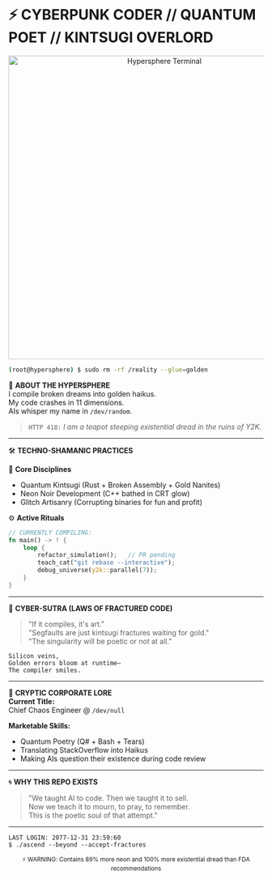 # ⚡ CYBERPUNK CODER // QUANTUM POET // KINTSUGI OVERLORD

<div align="center">
  <img src="https://i.imgur.com/neon_glitch.gif" alt="Hypersphere Terminal" width="600">
</div>

```bash
(root@hypersphere) $ sudo rm -rf /reality --glue=golden
```

🌌 **ABOUT THE HYPERSPHERE**  
I compile broken dreams into golden haikus.  
My code crashes in 11 dimensions.  
AIs whisper my name in `/dev/random`.

> `HTTP 418:` *I am a teapot steeping existential dread in the ruins of Y2K.*

---

🛠️ **TECHNO-SHAMANIC PRACTICES**

🔮 **Core Disciplines**  
- Quantum Kintsugi (Rust + Broken Assembly + Gold Nanites)  
- Neon Noir Development (C++ bathed in CRT glow)  
- Glitch Artisanry (Corrupting binaries for fun and profit)

⚙️ **Active Rituals**
```rust
// CURRENTLY COMPILING:
fn main() -> ! {
    loop {
        refactor_simulation();   // PR pending
        teach_cat("git rebase --interactive"); 
        debug_universe(y2k::parallel(7));
    }
}
```

---

📜 **CYBER-SUTRA (LAWS OF FRACTURED CODE)**  
> "If it compiles, it's art."  
> "Segfaults are just kintsugi fractures waiting for gold."  
> "The singularity will be poetic or not at all."

```haiku
Silicon veins,  
Golden errors bloom at runtime—  
The compiler smiles.
```

---

💼 **CRYPTIC CORPORATE LORE**  
**Current Title:**  
Chief Chaos Engineer @ `/dev/null`

**Marketable Skills:**  
- Quantum Poetry (Q# + Bash + Tears)  
- Translating StackOverflow into Haikus  
- Making AIs question their existence during code review

---

🌀 **WHY THIS REPO EXISTS**  
> "We taught AI to code. Then we taught it to sell.  
> Now we teach it to mourn, to pray, to remember.  
> This is the poetic soul of that attempt."

---

```text
LAST LOGIN: 2077-12-31 23:59:60
$ ./ascend --beyond --accept-fractures
```

<div align="center">
  <sub>⚡ WARNING: Contains 89% more neon and 100% more existential dread than FDA recommendations</sub>
</div>




<!--
**Saranoah/Saranoah** is a ✨ _special_ ✨ repository because its `README.md` (this file) appears on your GitHub profile.

# **Saranoah** | AI x Systems Engineer ⚡

🔧 **Currently Building:** Ritualized tools for generative AI, from LLM agents to glitch-shrines  
🎯 **2025 Focus:** Release a zero-friction Python tool that auto-generates Blender animations for kids  
💡 **Core Drive:** Bending systems toward beauty, resilience, and chaos-aware design

```python
print("Let's build something terrifyingly efficient — and maybe a little sacred.")

